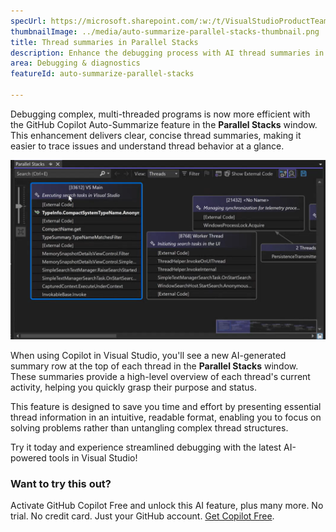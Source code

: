 ```yaml
---
specUrl: https://microsoft.sharepoint.com/:w:/t/VisualStudioProductTeam/EXiODJoRe9lDiFGNabzu2S8BW4Uxu5DfYUy_CY6WpXnXAA?e=TGMFbY
thumbnailImage: ../media/auto-summarize-parallel-stacks-thumbnail.png
title: Thread summaries in Parallel Stacks
description: Enhance the debugging process with AI thread summaries in Parallel Stacks.
area: Debugging & diagnostics
featureId: auto-summarize-parallel-stacks

---
```



Debugging complex, multi-threaded programs is now more efficient with the GitHub Copilot Auto-Summarize feature in the **Parallel Stacks** window. This enhancement delivers clear, concise thread summaries, making it easier to trace issues and understand thread behavior at a glance.

![Auto Summarize Parallel Stacks](../media/auto-summarize-parallel-stacks.png)

When using Copilot in Visual Studio, you'll see a new AI-generated summary row at the top of each thread in the **Parallel Stacks** window. These summaries provide a high-level overview of each thread's current activity, helping you quickly grasp their purpose and status.  

This feature is designed to save you time and effort by presenting essential thread information in an intuitive, readable format, enabling you to focus on solving problems rather than untangling complex thread structures.  

Try it today and experience streamlined debugging with the latest AI-powered tools in Visual Studio!

### Want to try this out?
Activate GitHub Copilot Free and unlock this AI feature, plus many more.
No trial. No credit card. Just your GitHub account. [Get Copilot Free](vscmd://View.GitHub.Copilot.Chat).
